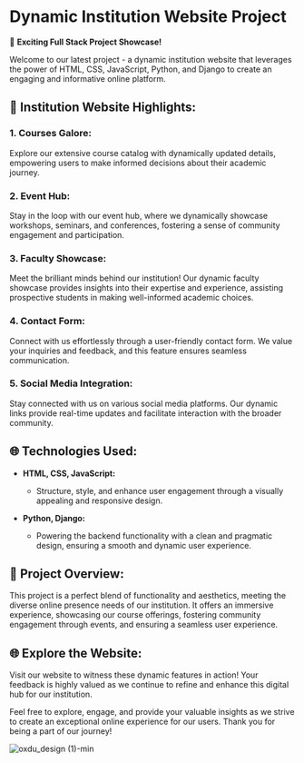 # Dynamic Institution Website Project

🚀 **Exciting Full Stack Project Showcase!**

Welcome to our latest project - a dynamic institution website that leverages the power of HTML, CSS, JavaScript, Python, and Django to create an engaging and informative online platform.

## 🏫 Institution Website Highlights:

### 1. Courses Galore:
Explore our extensive course catalog with dynamically updated details, empowering users to make informed decisions about their academic journey.


### 2. Event Hub:
Stay in the loop with our event hub, where we dynamically showcase workshops, seminars, and conferences, fostering a sense of community engagement and participation.

### 3. Faculty Showcase:
Meet the brilliant minds behind our institution! Our dynamic faculty showcase provides insights into their expertise and experience, assisting prospective students in making well-informed academic choices.

### 4. Contact Form:
Connect with us effortlessly through a user-friendly contact form. We value your inquiries and feedback, and this feature ensures seamless communication.

### 5. Social Media Integration:
Stay connected with us on various social media platforms. Our dynamic links provide real-time updates and facilitate interaction with the broader community.

## 🌐 Technologies Used:


- **HTML, CSS, JavaScript:**
  - Structure, style, and enhance user engagement through a visually appealing and responsive design.

- **Python, Django:**
  - Powering the backend functionality with a clean and pragmatic design, ensuring a smooth and dynamic user experience.

## 🚀 Project Overview:

This project is a perfect blend of functionality and aesthetics, meeting the diverse online presence needs of our institution. It offers an immersive experience, showcasing our course offerings, fostering community engagement through events, and ensuring a seamless user experience.

## 🌐 Explore the Website:

Visit our website to witness these dynamic features in action! Your feedback is highly valued as we continue to refine and enhance this digital hub for our institution.

Feel free to explore, engage, and provide your valuable insights as we strive to create an exceptional online experience for our users. Thank you for being a part of our journey!


![oxdu_design (1)-min](https://github.com/Midhlajrahman/Oxdu/assets/130483805/79d24013-ea3c-4a7b-a210-4ceaaf579c9d)



